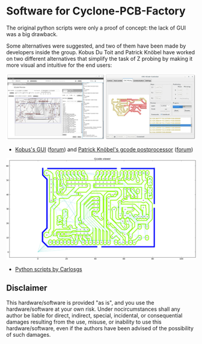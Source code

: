Software for Cyclone-PCB-Factory  
===================

The original python scripts were only a proof of concept: the lack of GUI was a big drawback.  

Some alternatives were suggested, and two of them have been made by developers inside the group. Kobus Du Toit and Patrick Knöbel have worked on two different alternatives that simplify the task of Z probing by making it more visual and intuitive for the end users:  

![ScreenShot](Media/Cyclone_first_year_13_GUIs.jpg)

* [Kobus's GUI](https://www.dropbox.com/sh/k7p896n0upv29u1/1T_lcIZDnH/prototypeGui2) ([forum](https://groups.google.com/forum/#!msg/cyclone-pcb-factory/S3m1baPzwRk/DtyngGGJmBoJ)) and [Patrick Knöbel's gcode postprocessor](https://github.com/pknoe3lh/cncgcodecontroller/releases) ([forum](https://groups.google.com/forum/#!msg/cyclone-pcb-factory/ToTGIpXWUmA/gyQMDqDOXfUJ))


![ScreenShot](Media/Cyclone_v0.9.7_ViewGcode.jpg)

* [Python scripts by Carlosgs](PythonScripts/)

Disclaimer  
--
This hardware/software is provided "as is", and you use the hardware/software at your own risk. Under nocircumstances shall any author be liable for direct, indirect, special, incidental, or consequential damages resulting from the use, misuse, or inability to use this hardware/software, even if the authors have been advised of the possibility of such damages.  

